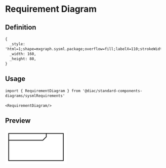 # Requirement Diagram

## Definition

```
{
  _style: 'html=1;shape=mxgraph.sysml.package;overflow=fill;labelX=110;strokeWidth=2;align=center;',
  _width: 160,
  _height: 80,
}
```

## Usage

```
import { RequirementDiagram } from '@diac/standard-components-diagrams/sysmlRequirements'

<RequirementDiagram/>
```

## Preview

<img src="./requirement-diagram.png" width="200"/>
